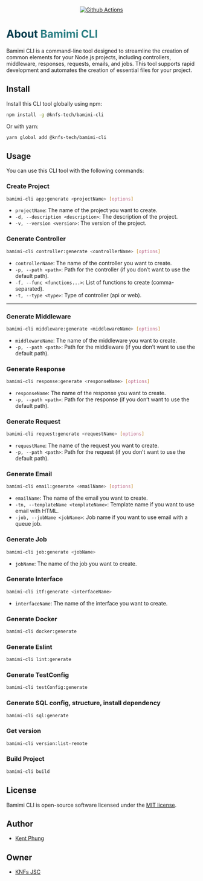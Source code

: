 
<p align="center">
  <br>
	<a href="https://github.com/knfs-library/bamimi-cli/actions" alt="github">
	<img src="https://github.com/knfs-library/bamimi-cli/actions/workflows/test.yml/badge.svg" alt="Github Actions" />
	</a>
</p>

<h1> <span style="color:#013C4D;">About</span> <span style="color:#2B7F84;">Bamimi CLI</span></h1>

Bamimi CLI is a command-line tool designed to streamline the creation of common elements for your Node.js projects, including controllers, middleware, responses, requests, emails, and jobs. This tool supports rapid development and automates the creation of essential files for your project.

## Install

Install this CLI tool globally using npm:

```bash
npm install -g @knfs-tech/bamimi-cli
```

Or with yarn:

```bash
yarn global add @knfs-tech/bamimi-cli
```

## Usage

You can use this CLI tool with the following commands:

### Create Project

```bash
bamimi-cli app:generate <projectName> [options]
```

- `projectName`: The name of the project you want to create.
- `-d, --description <description>`: The description of the project.
- `-v, --version <version>`: The version of the project.

### Generate Controller

```bash
bamimi-cli controller:generate <controllerName> [options]
```

- `controllerName`: The name of the controller you want to create.
- `-p, --path <path>`: Path for the controller (if you don’t want to use the default path).
- `-f, --func <functions...>`: List of functions to create (comma-separated).
- `-t, --type <type>`: Type of controller (api or web).
****
### Generate Middleware

```bash
bamimi-cli middleware:generate <middlewareName> [options]
```

- `middlewareName`: The name of the middleware you want to create.
- `-p, --path <path>`: Path for the middleware (if you don’t want to use the default path).

### Generate Response

```bash
bamimi-cli response:generate <responseName> [options]
```

- `responseName`: The name of the response you want to create.
- `-p, --path <path>`: Path for the response (if you don’t want to use the default path).

### Generate Request

```bash
bamimi-cli request:generate <requestName> [options]
```

- `requestName`: The name of the request you want to create.
- `-p, --path <path>`: Path for the request (if you don’t want to use the default path).

### Generate Email

```bash
bamimi-cli email:generate <emailName> [options]
```

- `emailName`: The name of the email you want to create.
- `-tn, --templateName <templateName>`: Template name if you want to use email with HTML.
- `-job, --jobName <jobName>`: Job name if you want to use email with a queue job.

### Generate Job

```bash
bamimi-cli job:generate <jobName>
```

- `jobName`: The name of the job you want to create.
  
### Generate Interface

```bash
bamimi-cli itf:generate <interfaceName>
```
- `interfaceName`: The name of the interface you want to create.
  
### Generate Docker

```bash
bamimi-cli docker:generate
```
### Generate Eslint

```bash
bamimi-cli lint:generate
```

### Generate TestConfig

```bash
bamimi-cli testConfig:generate
```

### Generate SQL config, structure, install dependency

```bash
bamimi-cli sql:generate
```

### Get version

```bash
bamimi-cli version:list-remote
```

### Build Project

```bash
bamimi-cli build 
```
  
## License

Bamimi CLI is open-source software licensed under the [MIT license](https://opensource.org/licenses/MIT).

## Author
* [Kent Phung](https://github.com/khapu2906)

## Owner
* [KNFs JSC](https://github.com/knfs-jsc)
